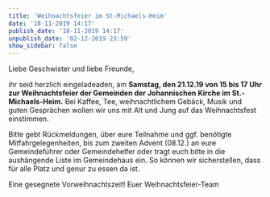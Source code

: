 ```yaml
---
title: 'Weihnachtsfeier im St-Michaels-Heim'
date: '18-11-2019 14:17'
publish_date: '18-11-2019 14:17'
unpublish_date: '02-12-2019 23:59'
show_sidebar: false
---
```


Liebe Geschwister und liebe Freunde,

ihr seid herzlich eingeladeaden, am **Samstag, den 21.12.19 von 15 bis 17 Uhr zur Weihnachtsfeier der Gemeinden der Johannischen Kirche im St.-Michaels-Heim.** Bei Kaffee, Tee, weihnachtlichem Gebäck, Musik und guten Gesprächen wollen wir uns mit Alt und Jung auf das Weihnachtsfest einstimmen.

Bitte gebt Rückmeldungen, über eure Teilnahme und ggf. benötigte Mitfahrgelegenheiten, bis zum zweiten Advent (08.12.) an eure Gemeindeführer oder Gemeindehelfer oder tragt euch bitte in die aushängende Liste im Gemeindehaus ein. So können wir sicherstellen, dass für alle Platz und genur zu essen da ist.

Eine gesegnete Vorweihnachtszeit!
Euer Weihnachtsfeier-Team